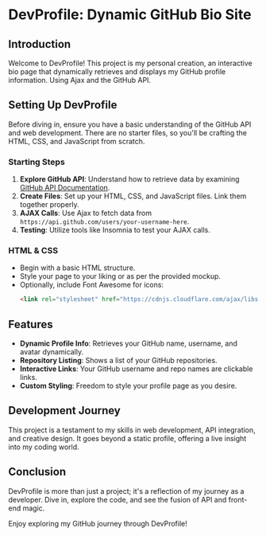 # DevProfile: Dynamic GitHub Bio Site

## Introduction
Welcome to DevProfile! This project is my personal creation, an interactive bio page that dynamically retrieves and displays my GitHub profile information. Using Ajax and the GitHub API.

## Setting Up DevProfile
Before diving in, ensure you have a basic understanding of the GitHub API and web development. There are no starter files, so you'll be crafting the HTML, CSS, and JavaScript from scratch.

### Starting Steps
1. **Explore GitHub API**: Understand how to retrieve data by examining [GitHub API Documentation](https://docs.github.com/en/rest).
2. **Create Files**: Set up your HTML, CSS, and JavaScript files. Link them together properly.
3. **AJAX Calls**: Use Ajax to fetch data from `https://api.github.com/users/your-username-here`.
4. **Testing**: Utilize tools like Insomnia to test your AJAX calls.

### HTML & CSS
- Begin with a basic HTML structure.
- Style your page to your liking or as per the provided mockup.
- Optionally, include Font Awesome for icons:
  ```html
  <link rel="stylesheet" href="https://cdnjs.cloudflare.com/ajax/libs/font-awesome/6.0.0/css/all.min.css" />
  ```

## Features
- **Dynamic Profile Info**: Retrieves your GitHub name, username, and avatar dynamically.
- **Repository Listing**: Shows a list of your GitHub repositories.
- **Interactive Links**: Your GitHub username and repo names are clickable links.
- **Custom Styling**: Freedom to style your profile page as you desire.

## Development Journey
This project is a testament to my skills in web development, API integration, and creative design. It goes beyond a static profile, offering a live insight into my coding world.

## Conclusion
DevProfile is more than just a project; it's a reflection of my journey as a developer. Dive in, explore the code, and see the fusion of API and front-end magic.

Enjoy exploring my GitHub journey through DevProfile!
